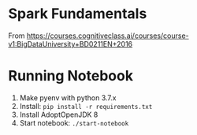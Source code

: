 # Spark Fundamentals

From https://courses.cognitiveclass.ai/courses/course-v1:BigDataUniversity+BD0211EN+2016


# Running Notebook
1. Make pyenv with python 3.7.x
1. Install: `pip install -r requirements.txt`
1. Install AdoptOpenJDK 8
1. Start notebook: `./start-notebook`
